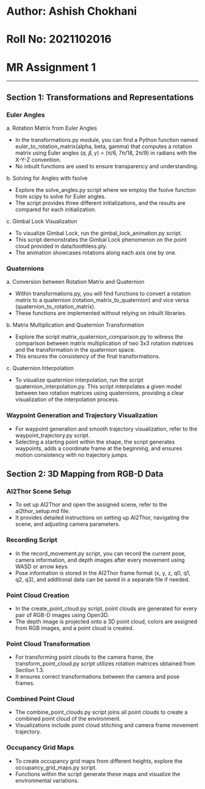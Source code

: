 # Author: Ashish Chokhani
# Roll No: 2021102016
# MR Assignment 1

---

## Section 1: Transformations and Representations
### Euler Angles
a. Rotation Matrix from Euler Angles
- In the transformations.py module, you can find a Python function named euler_to_rotation_matrix(alpha, beta, gamma) that computes a rotation matrix using Euler angles (𝛼, 𝛽, 𝛾) = (π/6, 7π/18, 2π/9) in radians with the X-Y-Z convention.
-  No inbuilt functions are used to ensure transparency and understanding.

b. Solving for Angles with fsolve
- Explore the solve_angles.py script where we employ the fsolve function from scipy to solve for Euler angles.
- The script provides three different initializations, and the results are compared for each initialization.

c. Gimbal Lock Visualization
- To visualize Gimbal Lock, run the gimbal_lock_animation.py script.
-  This script demonstrates the Gimbal Lock phenomenon on the point cloud provided in data/toothless.ply.
-  The animation showcases rotations along each axis one by one.

### Quaternions
a. Conversion between Rotation Matrix and Quaternion
- Within transformations.py, you will find functions to convert a rotation matrix to a quaternion (rotation_matrix_to_quaternion) and vice versa (quaternion_to_rotation_matrix).
- These functions are implemented without relying on inbuilt libraries.

b. Matrix Multiplication and Quaternion Transformation
- Explore the script matrix_quaternion_comparison.py to witness the comparison between matrix multiplication of two 3x3 rotation matrices and the transformation in the quaternion space.
- This ensures the consistency of the final transformations.

c. Quaternion Interpolation
- To visualize quaternion interpolation, run the script quaternion_interpolation.py. This script interpolates a given model between two rotation matrices using quaternions, providing a clear visualization of the interpolation process.

### Waypoint Generation and Trajectory Visualization
- For waypoint generation and smooth trajectory visualization, refer to the waypoint_trajectory.py script.
-  Selecting a starting point within the shape, the script generates waypoints, adds a coordinate frame at the beginning, and ensures motion consistency with no trajectory jumps.

## Section 2: 3D Mapping from RGB-D Data
### AI2Thor Scene Setup
- To set up AI2Thor and open the assigned scene, refer to the ai2thor_setup.md file.
- It provides detailed instructions on setting up AI2Thor, navigating the scene, and adjusting camera parameters.

### Recording Script
- In the record_movement.py script, you can record the current pose, camera information, and depth images after every movement using WASD or arrow keys.
- Pose information is stored in the AI2Thor frame format (x, y, z, q0, q1, q2, q3), and additional data can be saved in a separate file if needed.

### Point Cloud Creation
- In the create_point_cloud.py script, point clouds are generated for every pair of RGB-D images using Open3D.
- The depth image is projected onto a 3D point cloud, colors are assigned from RGB images, and a point cloud is created.

### Point Cloud Transformation
- For transforming point clouds to the camera frame, the transform_point_cloud.py script utilizes rotation matrices obtained from Section 1.3.
- It ensures correct transformations between the camera and pose frames.

### Combined Point Cloud
- The combine_point_clouds.py script joins all point clouds to create a combined point cloud of the environment.
-  Visualizations include point cloud stitching and camera frame movement trajectory.

### Occupancy Grid Maps
- To create occupancy grid maps from different heights, explore the occupancy_grid_maps.py script.
-  Functions within the script generate these maps and visualize the environmental variations.
